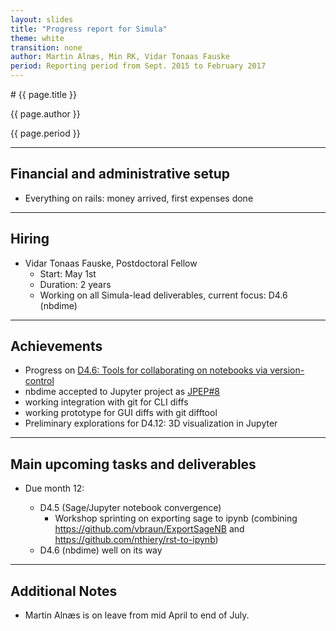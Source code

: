 ```yaml
---
layout: slides
title: "Progress report for Simula"
theme: white
transition: none
author: Martin Alnæs, Min RK, Vidar Tonaas Fauske
period: Reporting period from Sept. 2015 to February 2017
---
```


<section data-markdown data-separator="^---\n" data-separator-vertical="^--\n">
# {{ page.title }}

{{ page.author }}

{{ page.period }}

---

## Financial and administrative setup

- Everything on rails: money arrived, first expenses done

---
## Hiring

-   Vidar Tonaas Fauske, Postdoctoral Fellow
    - Start: May 1st
    - Duration: 2 years
    - Working on all Simula-lead deliverables, current focus: D4.6 (nbdime)

---
## Achievements

-   Progress on [D4.6: Tools for collaborating on notebooks via version-control](https://github.com/OpenDreamKit/OpenDreamKit/issues/95)
  - nbdime accepted to Jupyter project as [JPEP#8](https://github.com/jupyter/enhancement-proposals/pull/8)
  - working integration with git for CLI diffs
  - working prototype for GUI diffs with git difftool
- Preliminary explorations for D4.12: 3D visualization in Jupyter

---
## Main upcoming tasks and deliverables

-   Due month 12:

    - D4.5 (Sage/Jupyter notebook convergence)
      - Workshop sprinting on exporting sage to ipynb (combining https://github.com/vbraun/ExportSageNB and https://github.com/nthiery/rst-to-ipynb)
    - D4.6 (nbdime) well on its way


---
## Additional Notes

- Martin Alnæs is on leave from mid April to end of July.

</section>
